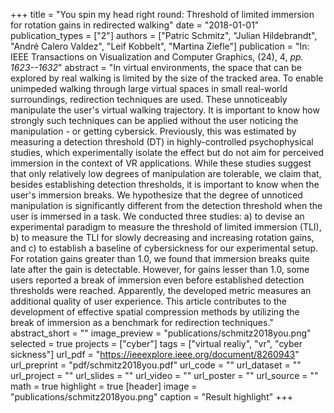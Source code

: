 +++
title = "You spin my head right round: Threshold of limited immersion for rotation gains in redirected walking"
date = "2018-01-01"
publication_types = ["2"]
authors = ["Patric Schmitz", "Julian Hildebrandt", "André Calero Valdez", "Leif Kobbelt", "Martina Ziefle"]
publication = "In: IEEE Transactions on Visualization and Computer Graphics, (24), 4, _pp. 1623--1632_"
abstract = "In virtual environments, the space that can be explored by real walking is limited by the size of the tracked area. To enable unimpeded walking through large virtual spaces in small real-world surroundings, redirection techniques are used. These unnoticeably manipulate the user's virtual walking trajectory. It is important to know how strongly such techniques can be applied without the user noticing the manipulation - or getting cybersick. Previously, this was estimated by measuring a detection threshold (DT) in highly-controlled psychophysical studies, which experimentally isolate the effect but do not aim for perceived immersion in the context of VR applications. While these studies suggest that only relatively low degrees of manipulation are tolerable, we claim that, besides establishing detection thresholds, it is important to know when the user's immersion breaks. We hypothesize that the degree of unnoticed manipulation is significantly different from the detection threshold when the user is immersed in a task. We conducted three studies: a) to devise an experimental paradigm to measure the threshold of limited immersion (TLI), b) to measure the TLI for slowly decreasing and increasing rotation gains, and c) to establish a baseline of cybersickness for our experimental setup. For rotation gains greater than 1.0, we found that immersion breaks quite late after the gain is detectable. However, for gains lesser than 1.0, some users reported a break of immersion even before established detection thresholds were reached. Apparently, the developed metric measures an additional quality of user experience. This article contributes to the development of effective spatial compression methods by utilizing the break of immersion as a benchmark for redirection techniques."
abstract_short = ""
image_preview = "publications/schmitz2018you.png"
selected = true
projects = ["cyber"]
tags = ["virtual realiy", "vr", "cyber sickness"]
url_pdf = "https://ieeexplore.ieee.org/document/8260943"
url_preprint = "pdf/schmitz2018you.pdf"
url_code = ""
url_dataset = ""
url_project = ""
url_slides = ""
url_video = ""
url_poster = ""
url_source = ""
math = true
highlight = true
[header]
image = "publications/schmitz2018you.png"
caption = "Result highlight"
+++
